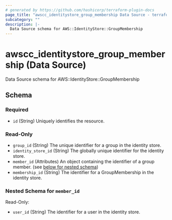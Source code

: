 ```yaml
---
# generated by https://github.com/hashicorp/terraform-plugin-docs
page_title: "awscc_identitystore_group_membership Data Source - terraform-provider-awscc"
subcategory: ""
description: |-
  Data Source schema for AWS::IdentityStore::GroupMembership
---
```


# awscc_identitystore_group_membership (Data Source)

Data Source schema for AWS::IdentityStore::GroupMembership



<!-- schema generated by tfplugindocs -->
## Schema

### Required

- `id` (String) Uniquely identifies the resource.

### Read-Only

- `group_id` (String) The unique identifier for a group in the identity store.
- `identity_store_id` (String) The globally unique identifier for the identity store.
- `member_id` (Attributes) An object containing the identifier of a group member. (see [below for nested schema](#nestedatt--member_id))
- `membership_id` (String) The identifier for a GroupMembership in the identity store.

<a id="nestedatt--member_id"></a>
### Nested Schema for `member_id`

Read-Only:

- `user_id` (String) The identifier for a user in the identity store.


